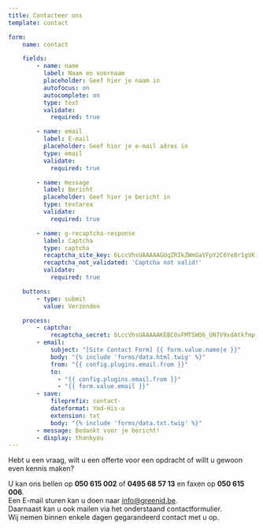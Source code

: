 ```yaml
---
title: Contacteer ons
template: contact

form:
    name: contact

    fields:
        - name: name
          label: Naam en voornaam
          placeholder: Geef hier je naam in
          autofocus: on
          autocomplete: on
          type: text
          validate:
            required: true

        - name: email
          label: E-mail
          placeholder: Geef hier je e-mail adres in
          type: email
          validate:
            required: true

        - name: message
          label: Bericht
          placeholder: Geef hier je bericht in
          type: textarea
          validate:
            required: true

        - name: g-recaptcha-response
          label: Captcha
          type: captcha
          recaptcha_site_key: 6LccVhsUAAAAAGUqZRIkZWmGaVFpY2C6Ye8r1gVK
          recaptcha_not_validated: 'Captcha not valid!'
          validate:
            required: true

    buttons:
        - type: submit
          value: Verzenden

    process:
        - captcha:
            recaptcha_secret: 6LccVhsUAAAAAKEBC0xFMTSWO6_UN7V9xdAtkfmp
        - email:
            subject: "[Site Contact Form] {{ form.value.name|e }}"
            body: "{% include 'forms/data.html.twig' %}"
            from: "{{ config.plugins.email.from }}"
            to:
              - "{{ config.plugins.email.from }}"
              - "{{ form.value.email }}"
        - save:
            fileprefix: contact-
            dateformat: Ymd-His-u
            extension: txt
            body: "{% include 'forms/data.txt.twig' %}"
        - message: Bedankt voor je bericht!
        - display: thankyou
---
```


Hebt u een vraag, wilt u een offerte voor een opdracht of willt u gewoon even kennis maken?

U kan ons bellen op **050 615 002** of **0495 68 57 13** en faxen op **050 615 006**.<br>
Een E-mail sturen kan u doen naar [info@greenid.be](mailto:info@greenid.be).<br>
Daarnaast kan u ook mailen via het onderstaand contactformulier. <br>Wij nemen binnen enkele dagen gegarandeerd contact met u op.
